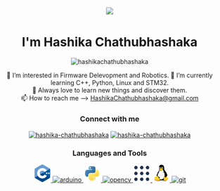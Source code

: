 <h1 align="center">
    <img src="https://readme-typing-svg.herokuapp.com/?font=Righteous&size=35&center=true&vCenter=true&width=500&height=70&duration=5000&lines=Hey!+👋" />
</h1>


<h1 align="center"> I'm Hashika Chathubhashaka</h1>

<!-- 
<div align="center">
    

  ![Static Badge](https://img.shields.io/badge/HC-blue)
  
</div>
 -->
<p align="center"> <img src="https://komarev.com/ghpvc/?username=hashikachathubhashaka&label=Profile%20views&color=0e75b6&style=flat" alt="hashikachathubhashaka" /> </p>


<div align="center">

👀 I’m interested in Firmware Delevopment and Robotics.
🌱 I’m currently learning  C++, Python, Linux and STM32.  
💞️ Always love to learn new things and discover them.  
📫 How to reach me --> HashikaChathubhashaka@gmail.com  

</div>


<h3 align="center">Connect with me</h3>
<p align="center">
<a href="https://linkedin.com/in/hashika-chathubhashaka" target="blank"><img align="center" src="https://raw.githubusercontent.com/rahuldkjain/github-profile-readme-generator/master/src/images/icons/Social/linked-in-alt.svg" alt="hashika-chathubhashaka" height="30" width="40" /></a>
<a href="https://hashika-portfolio.vercel.app/" target="blank"><img align="center" src="https://www.svgrepo.com/show/229032/internet.svg" alt="hashika-chathubhashaka" height="30" width="40" /></a>

</p>


<h3 align="center">Languages and Tools</h3>
<div align="center"> 
    
<a href="https://www.w3schools.com/cpp/" target="_blank" rel="noreferrer"> <img src="https://raw.githubusercontent.com/devicons/devicon/master/icons/cplusplus/cplusplus-original.svg" alt="cplusplus" width="40" height="40"/> </a> 
<a href="https://www.arduino.cc/" target="_blank" rel="noreferrer"> <img src="https://cdn.worldvectorlogo.com/logos/arduino-1.svg" alt="arduino" width="40" height="40"/> </a>
<a href="https://www.python.org" target="_blank" rel="noreferrer"> <img src="https://raw.githubusercontent.com/devicons/devicon/master/icons/python/python-original.svg" alt="python" width="40" height="40"/> </a> </a>
<a href="https://opencv.org/" target="_blank" rel="noreferrer"> <img src="https://www.vectorlogo.zone/logos/opencv/opencv-icon.svg" alt="opencv" width="40" height="40"/> </a> 
<a href="https://docs.ros.org/en/humble/index.html" target="_blank" rel="noreferrer"> <img src="https://github.com/devicons/devicon/blob/master/icons/ros/ros-original.svg" alt="ROS2" width="40" height="40"/> </a> 
<a href="https://www.linux.org/" target="_blank" rel="noreferrer"> <img src="https://raw.githubusercontent.com/devicons/devicon/master/icons/linux/linux-original.svg" alt="linux" width="40" height="40"/> </a>
<a href="https://git-scm.com/" target="_blank" rel="noreferrer"> <img src="https://www.vectorlogo.zone/logos/git-scm/git-scm-icon.svg" alt="git" width="40" height="40"/> </a>



</div>


<!---
HashikaChathubhashaka/HashikaChathubhashaka is a ✨ special ✨ repository because its `README.md` (this file) appears on your GitHub profile.
You can click the Preview link to take a look at your changes.
--->
